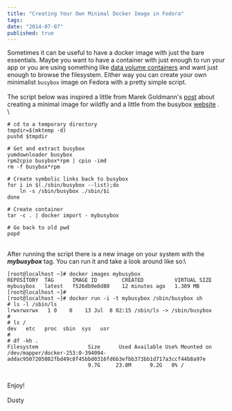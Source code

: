 ```yaml
---
title: "Creating Your Own Minimal Docker Image in Fedora"
tags:
date: "2014-07-07"
published: true
---
```


Sometimes it can be useful to have a docker image with just the bare
essentials. Maybe you want to have a container with just enough to run
your app or you are using something like [data volume
containers](https://docs.docker.com/userguide/dockervolumes/#creating-and-mounting-a-data-volume-container)
and want just enough to browse the filesystem. Either way you can create
your own minimalist `busybox` image on Fedora with a pretty simple
script.\
\
The script below was inspired a little from Marek Goldmann's
[post](http://goldmann.pl/blog/2014/03/06/creating-a-minimal-wildfly-docker-image/)
about creating a minimal image for wildfly and a little from the busybox
[website](http://www.busybox.net/FAQ.html#getting_started) .\
\

```nohighlight
# cd to a temporary directory
tmpdir=$(mktemp -d)
pushd $tmpdir

# Get and extract busybox 
yumdownloader busybox 
rpm2cpio busybox*rpm | cpio -imd
rm -f busybox*rpm

# Create symbolic links back to busybox
for i in $(./sbin/busybox --list);do
    ln -s /sbin/busybox ./sbin/$i
done

# Create container
tar -c . | docker import - mybusybox

# Go back to old pwd
popd
```

\
After running the script there is a new image on your system with the
***mybusybox*** tag. You can run it and take a look around like so:\

```nohighlight
[root@localhost ~]# docker images mybusybox
REPOSITORY  TAG      IMAGE ID        CREATED          VIRTUAL SIZE
mybusybox   latest   f526db9e0d80    12 minutes ago   1.309 MB
[root@localhost ~]#
[root@localhost ~]# docker run -i -t mybusybox /sbin/busybox sh
# ls -l /sbin/ls
lrwxrwxrwx   1 0    0    13 Jul  8 02:15 /sbin/ls -> /sbin/busybox
# 
# ls /
dev   etc   proc  sbin  sys   usr
# 
# df -kh .
Filesystem                Size      Used Available Use% Mounted on
/dev/mapper/docker-253:0-394094-addac9507205082fbd49c8f45bbd0316fd6b3efbb373bb1d717a3ccf44b8a97e
                          9.7G     23.8M      9.2G   0% /
```

\
Enjoy!\
\
Dusty
